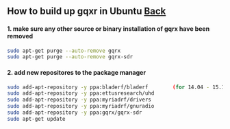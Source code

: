 ## How to build up gqxr in Ubuntu [Back](./qa.md)

#### 1. make sure any other source or binary installation of gqrx have been removed

```bash
sudo apt-get purge --auto-remove gqrx
sudo apt-get purge --auto-remove gqrx-sdr
```

#### 2. add new repositores to the package manager

```bash
sudo add-apt-repository -y ppa:bladerf/bladerf        (for 14.04 - 15.10 only)
sudo add-apt-repository -y ppa:ettusresearch/uhd
sudo add-apt-repository -y ppa:myriadrf/drivers
sudo add-apt-repository -y ppa:myriadrf/gnuradio
sudo add-apt-repository -y ppa:gqrx/gqrx-sdr
sudo apt-get update
```